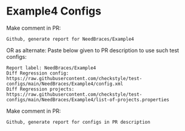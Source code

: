 # Example4 Configs
Make comment in PR:
```
Github, generate report for NeedBraces/Example4
```
OR as alternate:
Paste below given to PR description to use such test configs:
```
Report label: NeedBraces/Example4
Diff Regression config: https://raw.githubusercontent.com/checkstyle/test-configs/main/NeedBraces/Example4/config.xml
Diff Regression projects: https://raw.githubusercontent.com/checkstyle/test-configs/main/NeedBraces/Example4/list-of-projects.properties
```
Make comment in PR:
```
Github, generate report for configs in PR description
```
